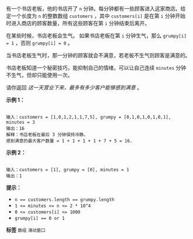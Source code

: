 有一个书店老板，他的书店开了 `n` 分钟。每分钟都有一些顾客进入这家商店。给定一个长度为 `n` 的整数数组 `customers` ，其中 `customers[i]` 是在第 `i` 分钟开始时进入商店的顾客数量，所有这些顾客在第 `i` 分钟结束后离开。

在某些时候，书店老板会生气。 如果书店老板在第 `i` 分钟生气，那么 `grumpy[i] = 1` ，否则 `grumpy[i] = 0` 。

当书店老板生气时，那一分钟的顾客就会不满意，若老板不生气则顾客是满意的。

书店老板知道一个秘密技巧，能抑制自己的情绪，可以让自己连续 `minutes` 分钟不生气，但却只能使用一次。

请你返回 *这一天营业下来，最多有多少客户能够感到满意* 。<br />
 

 **示例 1：** 

```

输入：customers = [1,0,1,2,1,1,7,5], grumpy = [0,1,0,1,0,1,0,1], minutes = 3
输出：16
解释：书店老板在最后 3 分钟保持冷静。
感到满意的最大客户数量 = 1 + 1 + 1 + 1 + 7 + 5 = 16.

```
 **示例 2：** 

```

输入：customers = [1], grumpy = [0], minutes = 1
输出：1
```
 

 **提示：** 
-  `n == customers.length == grumpy.length` 
-  `1 <= minutes <= n <= 2 * 10^4` 
-  `0 <= customers[i] <= 1000` 
-  `grumpy[i] == 0 or 1` 
 
**标签**
`数组` `滑动窗口` 

